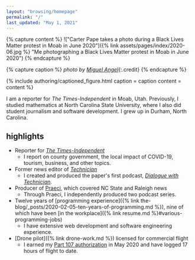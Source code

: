 ```yaml
---
layout: "browsing/homepage"
permalink: "/"
last_updated: "May 1, 2021"
---
```


{% capture content %}
!["Carter Pape takes a photo during a Black Lives Matter protest in Moab in June 2020"]({% link assets/pages/index/2020-06.jpg %} "Me photographing a Black Lives Matter protest in Moab in June 2020")
{% endcapture %}

{% capture caption %}
_photo by [Miguel Angel](https://miguelangel.photography)_{:.credit}
{% endcapture %}

{% include authoring/captioned_figure.html
    caption = caption
    content = content
%}

I am a reporter for _The Times-Independent_ in Moab, Utah. Previously, I studied mathematics at North Carolina State University, where I also did student journalism and software development. I grew up in Durham, North Carolina.

## highlights

* Reporter for _[The Times-Independent]_
    * I report on county government, the local impact of COVID-19, tourism, business, and other topics.
* Former news editor of _[Technician]_
    * I created and produced the paper's first podcast, _[Dialogue with Technician]_.
* Producer of [Praeci], which covered NC State and Raleigh news
    * Through Praeci, I independently produced two podcast series.
* Twelve years of [programming experience]({% link the-blog/_posts/2020-02-05-ten-years-of-programming.md %}), nine of which have been [in the workplace]({% link resume.md %}#various-programming-jobs)
    * I have extensive web development and software engineering experience.
* [Drone pilot]({% link drone-work.md %}) licensed for commercial flight
    * I earned my [Part 107 authorization](https://www.faa.gov/uas/commercial_operators/) in May 2020 and have logged 17 hours of flight to date.

[Dialogue with Technician]: https://overcast.fm/itunes1275744725/dialogue-with-technician
[Praeci]: https://praeci.com
[Technician]: https://technicianonline.com
[The Journal]: https://the-journal.com
[The Times-Independent]: https://www.moabtimes.com

